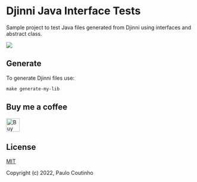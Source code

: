 # Djinni Java Interface Tests

Sample project to test Java files generated from Djinni using interfaces and abstract class.

<a href="https://github.com/paulocoutinhox/djinni-java-interface-tests/actions/workflows/build.yml"><img src="https://github.com/paulocoutinhox/djinni-java-interface-tests/actions/workflows/build.yml/badge.svg"></a>

## Generate

To generate Djinni files use:

```
make generate-my-lib
```

## Buy me a coffee

<a href='https://ko-fi.com/paulocoutinho' target='_blank'><img height='36' style='border:0px;height:36px;' src='https://az743702.vo.msecnd.net/cdn/kofi1.png?v=2' border='0' alt='Buy Me a Coffee at ko-fi.com' /></a>

## License

[MIT](http://opensource.org/licenses/MIT)

Copyright (c) 2022, Paulo Coutinho
